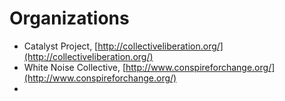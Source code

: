 # Organizations

* Catalyst Project, [http://collectiveliberation.org/](http://collectiveliberation.org/)
* White Noise Collective, [http://www.conspireforchange.org/](http://www.conspireforchange.org/)
* 



